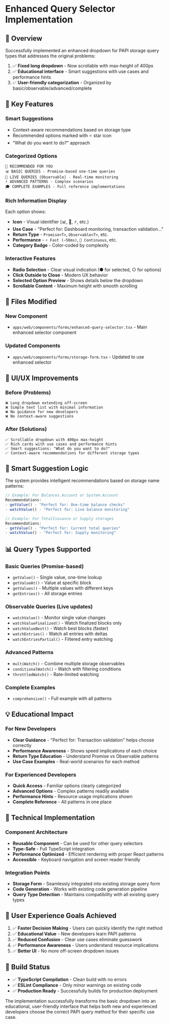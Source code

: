 # Enhanced Query Selector Implementation

## 🎯 **Overview**
Successfully implemented an enhanced dropdown for PAPI storage query types that addresses the original problems:
1. ✅ **Fixed long dropdown** - Now scrollable with max-height of 400px
2. ✅ **Educational interface** - Smart suggestions with use cases and performance hints
3. ✅ **User-friendly categorization** - Organized by basic/observable/advanced/complete

## 🚀 **Key Features**

### **Smart Suggestions**
- Context-aware recommendations based on storage type
- Recommended options marked with ⭐ star icon
- "What do you want to do?" approach

### **Categorized Options**
```
🎯 RECOMMENDED FOR YOU
📊 BASIC QUERIES - Promise-based one-time queries
🔄 LIVE QUERIES (Observable) - Real-time monitoring  
⚡ ADVANCED PATTERNS - Complex scenarios
🎓 COMPLETE EXAMPLES - Full reference implementations
```

### **Rich Information Display**
Each option shows:
- **Icon** - Visual identifier (📊, 🔄, ⚡, etc.)
- **Use Case** - "Perfect for: Dashboard monitoring, transaction validation..."
- **Return Type** - `Promise<T>`, `Observable<T>`, etc.
- **Performance** - `⚡ Fast (~50ms)`, `🔄 Continuous`, etc.
- **Category Badge** - Color-coded by complexity

### **Interactive Features**
- **Radio Selection** - Clear visual indication (● for selected, ○ for options)
- **Click Outside to Close** - Modern UX behavior
- **Selected Option Preview** - Shows details below the dropdown
- **Scrollable Content** - Maximum height with smooth scrolling

## 📁 **Files Modified**

### **New Component**
- `apps/web/components/forms/enhanced-query-selector.tsx` - Main enhanced selector component

### **Updated Components**  
- `apps/web/components/forms/storage-form.tsx` - Updated to use enhanced selector

## 🎨 **UI/UX Improvements**

### **Before (Problems)**
```
❌ Long dropdown extending off-screen
❌ Simple text list with minimal information  
❌ No guidance for new developers
❌ No context-aware suggestions
```

### **After (Solutions)**
```
✅ Scrollable dropdown with 400px max-height
✅ Rich cards with use cases and performance hints
✅ Smart suggestions: "What do you want to do?"
✅ Context-aware recommendations for different storage types
```

## 🧠 **Smart Suggestion Logic**

The system provides intelligent recommendations based on storage name patterns:

```typescript
// Example: For Balances.Account or System.Account
Recommendations:
- getValue() - "Perfect for: One-time balance checks"  
- watchValue() - "Perfect for: Live balance monitoring"

// Example: For TotalIssuance or Supply storages  
Recommendations:
- getValue() - "Perfect for: Current total queries"
- watchValue() - "Perfect for: Supply monitoring"
```

## 📊 **Query Types Supported**

### **Basic Queries (Promise-based)**
- `getValue()` - Single value, one-time lookup
- `getValueAt()` - Value at specific block
- `getValues()` - Multiple values with different keys
- `getEntries()` - All storage entries

### **Observable Queries (Live updates)**
- `watchValue()` - Monitor single value changes
- `watchValueFinalized()` - Watch finalized blocks only
- `watchValueBest()` - Watch best blocks (faster)
- `watchEntries()` - Watch all entries with deltas
- `watchEntriesPartial()` - Filtered entry watching

### **Advanced Patterns**
- `multiWatch()` - Combine multiple storage observables
- `conditionalWatch()` - Watch with filtering conditions
- `throttledWatch()` - Rate-limited watching

### **Complete Examples**
- `comprehensive()` - Full example with all patterns

## 💡 **Educational Impact**

### **For New Developers**
- **Clear Guidance** - "Perfect for: Transaction validation" helps choose correctly
- **Performance Awareness** - Shows speed implications of each choice
- **Return Type Education** - Understand Promise vs Observable patterns
- **Use Case Examples** - Real-world scenarios for each method

### **For Experienced Developers**  
- **Quick Access** - Familiar options clearly categorized
- **Advanced Options** - Complex patterns readily available
- **Performance Hints** - Resource usage implications shown
- **Complete Reference** - All patterns in one place

## 🔧 **Technical Implementation**

### **Component Architecture**
- **Reusable Component** - Can be used for other query selectors
- **Type-Safe** - Full TypeScript integration
- **Performance Optimized** - Efficient rendering with proper React patterns
- **Accessible** - Keyboard navigation and screen reader friendly

### **Integration Points**
- **Storage Form** - Seamlessly integrated into existing storage query form
- **Code Generation** - Works with existing code generation pipeline  
- **Query Type Detection** - Maintains compatibility with all existing query types

## 🎯 **User Experience Goals Achieved**

1. ✅ **Faster Decision Making** - Users can quickly identify the right method
2. ✅ **Educational Value** - New developers learn PAPI patterns
3. ✅ **Reduced Confusion** - Clear use cases eliminate guesswork
4. ✅ **Performance Awareness** - Users understand resource implications
5. ✅ **Better UI** - No more off-screen dropdown issues

## 🚀 **Build Status**
- ✅ **TypeScript Compilation** - Clean build with no errors
- ✅ **ESLint Compliance** - Only minor warnings on existing code
- ✅ **Production Ready** - Successfully builds for production deployment

The implementation successfully transforms the basic dropdown into an educational, user-friendly interface that helps both new and experienced developers choose the correct PAPI query method for their specific use case.